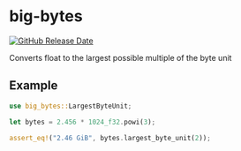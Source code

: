 # big-bytes
[![GitHub Release Date](https://img.shields.io/github/release-date/spenserblack/big-bytes-rs)](https://github.com/spenserblack/big-bytes-rs/releases/latest)

Converts float to the largest possible multiple of the byte unit

## Example

```rust
use big_bytes::LargestByteUnit;

let bytes = 2.456 * 1024_f32.powi(3);

assert_eq!("2.46 GiB", bytes.largest_byte_unit(2));
```
